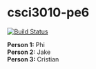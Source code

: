 
# csci3010-pe6

[![Build Status](https://travis-ci.com/ptrang127/csci3010-pe6.svg?branch=master)](https://travis-ci.com/ptrang127/csci3010-pe6)

**Person 1:** Phi   
**Person 2:** Jake  
**Person 3:** Cristian   

